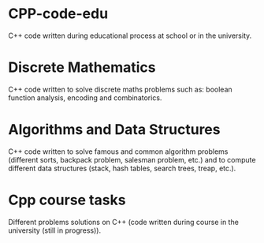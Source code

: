 # CPP-code-edu
C++ code written during educational process at school or in the university.

# Discrete Mathematics
C++ code written to solve discrete maths problems such as: boolean function analysis, encoding and combinatorics.

# Algorithms and Data Structures
C++ code written to solve famous and common algorithm problems (different sorts, backpack problem, salesman problem, etc.) and to compute different data structures (stack, hash tables, search trees, treap, etc.).

# Cpp course tasks
Different problems solutions on C++ (code written during course in the university (still in progress)).
